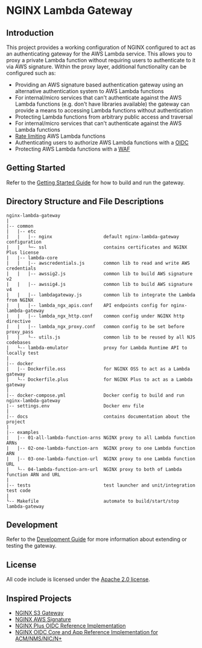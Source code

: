 # NGINX Lambda Gateway

## Introduction

This project provides a working configuration of NGINX configured to act as an authenticating gateway for the AWS Lambda service. This allows you to proxy a private Lambda function without requiring users to authenticate to it via AWS signature. Within the proxy layer, additional functionality can be configured such as:

- Providing an AWS signature based authentication gateway using an alternative authentication
   system to AWS Lambda functions
- For internal/micro services that can't authenticate against the AWS Lambda functions
   (e.g. don't have libraries available) the gateway can provide a means
   to accessing Lambda functions without authentication
- Protecting Lambda functions from arbitrary public access and traversal
- For internal/micro services that can't authenticate against the AWS Lambda functions
- [Rate limiting](http://nginx.org/en/docs/http/ngx_http_limit_req_module.html) AWS Lambda functions
- Authenticating users to authorize AWS Lambda functions with a [OIDC](https://github.com/nginx-openid-connect)
- Protecting AWS Lambda functions with a [WAF](https://docs.nginx.com/nginx-waf/)

## Getting Started

Refer to the [Getting Started Guide](docs/getting_started.md) for how to build and run the gateway.

## Directory Structure and File Descriptions

```
nginx-lambda-gateway
|
|-- common
|   |-- etc
|   |   |-- nginx                   default nginx-lambda-gateway configuration
|   |   └─- ssl                     contains certificates and NGINX Plus license
|   |-- lambda-core
|   |   |-- awscredentials.js       common lib to read and write AWS credentials
|   |   |-- awssig2.js              common lib to build AWS signature v2
|   |   |-- awssig4.js              common lib to build AWS signature v4
|   |   |-- lambdagateway.js        common lib to integrate the Lambda from NGINX
|   |   |-- lambda_ngx_apis.conf    API endpoints config for nginx-lambda-gateway
|   |   |-- lambda_ngx_http.conf    common config under NGINX http directive
|   |   |-- lambda_ngx_proxy.conf   common config to be set before proxy_pass
|   |   └-- utils.js                common lib to be reused by all NJS codebases
|   └-- lambda-emulator             proxy for Lambda Runtime API to locally test
|
|-- docker
|   |-- Dockerfile.oss              for NGINX OSS to act as a Lambda gateway
|   └-- Dockerfile.plus             for NGINX Plus to act as a Lambda gateway
|
|-- docker-compose.yml              Docker config to build and run nginx-lambda-gateway
|-- settings.env                    Docker env file
|
|-- docs                            contains documentation about the project
|
|-- examples
|   |-- 01-all-lambda-function-arns NGINX proxy to all Lambda function ARNs
|   |-- 02-one-lambda-function-arn  NGINX proxy to one Lambda function ARN
|   |-- 03-one-lambda-function-url  NGINX proxy to one Lambda function URL
|   └-- 04-lambda-function-arn-url  NGINX proxy to both of Lambda function ARN and URL
|
|-- tests                           test launcher and unit/integration test code
|
└-- Makefile                        automate to build/start/stop lambda-gateway
```

## Development

Refer to the [Development Guide](docs/development.md) for more information about extending or testing the gateway.

## License

All code include is licensed under the [Apache 2.0 license](LICENSE.txt).

## Inspired Projects
- [NGINX S3 Gateway](https://github.com/nginxinc/nginx-s3-gateway)
- [NGINX AWS Signature](https://github.com/nginxinc/nginx-aws-signature)
- [NGINX Plus OIDC Reference Implementation](https://github.com/nginxinc/nginx-openid-connect)
- [NGINX OIDC Core and App Reference Implementation for ACM/NMS/NIC/N+](https://github.com/nginx-openid-connect)
